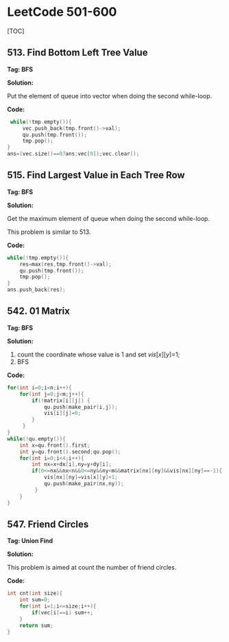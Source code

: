 # LeetCode 501-600

[TOC]

## 513. Find Bottom Left Tree Value

**Tag: BFS**

**Solution:**

Put the element of queue into vector when doing the second while-loop.



**Code:**

```c++
 while(!tmp.empty()){
     vec.push_back(tmp.front()->val);
     qu.push(tmp.front());
     tmp.pop();
}
ans=(vec.size()==0?ans:vec[0]);vec.clear();
```



## 515. Find Largest Value in Each Tree Row

**Tag: BFS**

**Solution:**

Get the maximum element of queue  when doing the second while-loop.

This problem is similar to 513.

**Code:**

```c++
while(!tmp.empty()){
 	res=max(res,tmp.front()->val);
 	qu.push(tmp.front());
 	tmp.pop();
}
ans.push_back(res);
```



## 542.  01 Matrix

**Tag: BFS**

**Solution:**

1. count the coordinate whose value is 1 and set $vis[x][y]$=1;
2. BFS

**Code:**

```c++
for(int i=0;i<n;i++){
	for(int j=0;j<m;j++){
		if(!matrix[i][j]) {
			qu.push(make_pair(i,j));
			vis[i][j]=0;
     	}
     }
}
while(!qu.empty()){
	int x=qu.front().first; 
	int y=qu.front().second;qu.pop();
	for(int i=0;i<4;i++){
		int nx=x+dx[i],ny=y+dy[i];
		if(0<=nx&&nx<n&&0<=ny&&ny<m&&matrix[nx][ny]&&vis[nx][ny]==-1){
			vis[nx][ny]=vis[x][y]+1;
			qu.push(make_pair(nx,ny));
         }
	}
}
```



## 547. Friend Circles

**Tag: Union Find**

**Solution:**

This problem is aimed at count the number of friend circles.

**Code:**

```c++
int cnt(int size){
 	int sum=0;
 	for(int i=1;i<=size;i++){
 		if(vec[i]==i) sum++;                
	}
	return sum;
}
```





